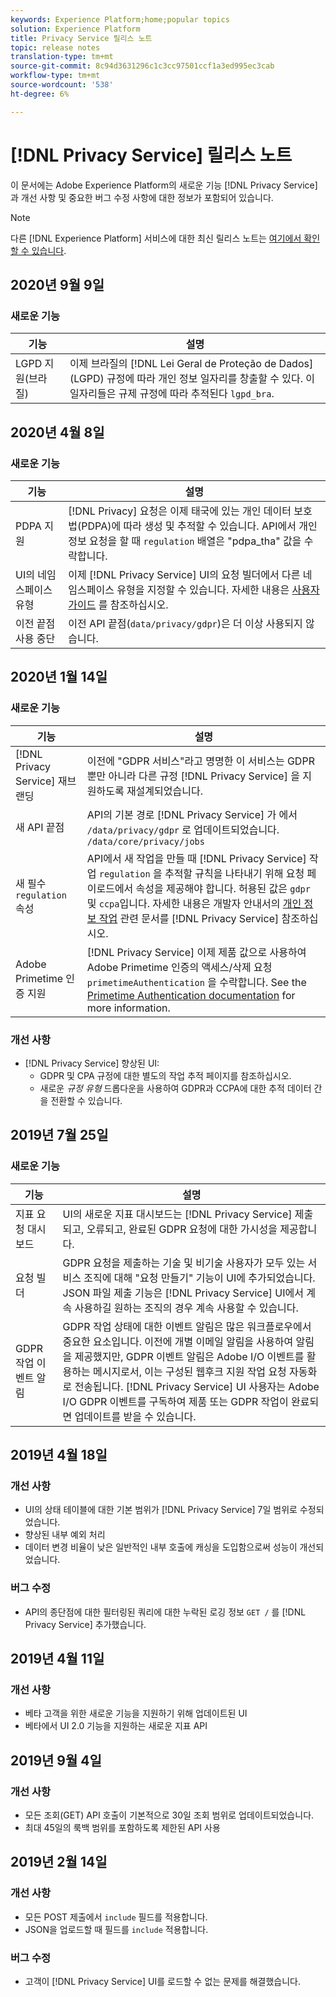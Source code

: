 ```yaml
---
keywords: Experience Platform;home;popular topics
solution: Experience Platform
title: Privacy Service 릴리스 노트
topic: release notes
translation-type: tm+mt
source-git-commit: 8c94d3631296c1c3cc97501ccf1a3ed995ec3cab
workflow-type: tm+mt
source-wordcount: '538'
ht-degree: 6%

---
```



# [!DNL Privacy Service] 릴리스 노트

이 문서에는 Adobe Experience Platform의 새로운 기능 [!DNL Privacy Service]과 개선 사항 및 중요한 버그 수정 사항에 대한 정보가 포함되어 있습니다.

>[!NOTE]
>
>다른 [!DNL Experience Platform] 서비스에 대한 최신 릴리스 노트는 [여기에서 확인할 수 있습니다](../release-notes/latest/latest.md).

## 2020년 9월 9일

### 새로운 기능

| 기능 | 설명 |
| --- | --- |
| LGPD 지원(브라질) | 이제 브라질의 [!DNL Lei Geral de Proteção de Dados] (LGPD) 규정에 따라 개인 정보 일자리를 창출할 수 있다. 이 일자리들은 규제 규정에 따라 추적된다 `lgpd_bra`. |

## 2020년 4월 8일

### 새로운 기능

| 기능 | 설명 |
| --- | --- |
| PDPA 지원 | [!DNL Privacy] 요청은 이제 태국에 있는 개인 데이터 보호법(PDPA)에 따라 생성 및 추적할 수 있습니다. API에서 개인 정보 요청을 할 때 `regulation` 배열은 &quot;pdpa_tha&quot; 값을 수락합니다. |
| UI의 네임스페이스 유형 | 이제 [!DNL Privacy Service] UI의 요청 빌더에서 다른 네임스페이스 유형을 지정할 수 있습니다. 자세한 내용은 [사용자 가이드](ui/user-guide.md) 를 참조하십시오. |
| 이전 끝점 사용 중단 | 이전 API 끝점(`data/privacy/gdpr`)은 더 이상 사용되지 않습니다. |

## 2020년 1월 14일

### 새로운 기능

| 기능 | 설명 |
| --- | --- |
| [!DNL Privacy Service] 재브랜딩 | 이전에 &quot;GDPR 서비스&quot;라고 명명한 이 서비스는 GDPR뿐만 아니라 다른 규정 [!DNL Privacy Service] 을 지원하도록 재설계되었습니다. |
| 새 API 끝점 | API의 기본 경로 [!DNL Privacy Service] 가 에서 `/data/privacy/gdpr` 로 업데이트되었습니다. `/data/core/privacy/jobs` |
| 새 필수 `regulation` 속성 | API에서 새 작업을 만들 때 [!DNL Privacy Service] 작업 `regulation` 을 추적할 규칙을 나타내기 위해 요청 페이로드에서 속성을 제공해야 합니다. 허용된 값은 `gdpr` 및 `ccpa`입니다. 자세한 내용은 개발자 안내서의 [개인 정보 작업](api/privacy-jobs.md) 관련 문서를 [!DNL Privacy Service] 참조하십시오. |
| Adobe Primetime 인증 지원 | [!DNL Privacy Service] 이제 제품 값으로 사용하여 Adobe Primetime 인증의 액세스/삭제 요청 `primetimeAuthentication` 을 수락합니다. See the [Primetime Authentication documentation](http://tve.helpdocsonline.com/how-to-make-a-privacy-request) for more information. |

### 개선 사항

* [!DNL Privacy Service] 향상된 UI:
   * GDPR 및 CPA 규정에 대한 별도의 작업 추적 페이지를 참조하십시오.
   * 새로운 *규정 유형* 드롭다운을 사용하여 GDPR과 CCPA에 대한 추적 데이터 간을 전환할 수 있습니다.

## 2019년 7월 25일

### 새로운 기능

| 기능 | 설명 |
| --- | --- |
| 지표 요청 대시보드 | UI의 새로운 지표 대시보드는 [!DNL Privacy Service] 제출되고, 오류되고, 완료된 GDPR 요청에 대한 가시성을 제공합니다. |
| 요청 빌더 | GDPR 요청을 제출하는 기술 및 비기술 사용자가 모두 있는 서비스 조직에 대해 &quot;요청 만들기&quot; 기능이 UI에 추가되었습니다. JSON 파일 제출 기능은 [!DNL Privacy Service] UI에서 계속 사용하길 원하는 조직의 경우 계속 사용할 수 있습니다. |
| GDPR 작업 이벤트 알림 | GDPR 작업 상태에 대한 이벤트 알림은 많은 워크플로우에서 중요한 요소입니다. 이전에 개별 이메일 알림을 사용하여 알림을 제공했지만, GDPR 이벤트 알림은 Adobe I/O 이벤트를 활용하는 메시지로서, 이는 구성된 웹후크 지원 작업 요청 자동화로 전송됩니다. [!DNL Privacy Service] UI 사용자는 Adobe I/O GDPR 이벤트를 구독하여 제품 또는 GDPR 작업이 완료되면 업데이트를 받을 수 있습니다. |

## 2019년 4월 18일

### 개선 사항

* UI의 상태 테이블에 대한 기본 범위가 [!DNL Privacy Service] 7일 범위로 수정되었습니다.
* 향상된 내부 예외 처리
* 데이터 변경 비율이 낮은 일반적인 내부 호출에 캐싱을 도입함으로써 성능이 개선되었습니다.

### 버그 수정

* API의 종단점에 대한 필터링된 쿼리에 대한 누락된 로깅 정보 `GET /` 를 [!DNL Privacy Service] 추가했습니다.

## 2019년 4월 11일

### 개선 사항

* 베타 고객을 위한 새로운 기능을 지원하기 위해 업데이트된 UI
* 베타에서 UI 2.0 기능을 지원하는 새로운 지표 API

## 2019년 9월 4일

### 개선 사항

* 모든 조회(GET) API 호출이 기본적으로 30일 조회 범위로 업데이트되었습니다.
* 최대 45일의 룩백 범위를 포함하도록 제한된 API 사용

## 2019년 2월 14일

### 개선 사항

* 모든 POST 제출에서 `include` 필드를 적용합니다.
* JSON을 업로드할 때 필드를 `include` 적용합니다.

### 버그 수정

* 고객이 [!DNL Privacy Service] UI를 로드할 수 없는 문제를 해결했습니다.